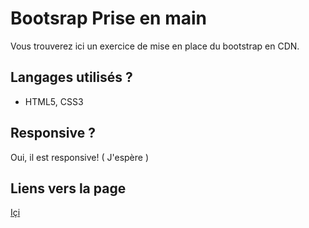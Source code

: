 # Bootsrap Prise en main

Vous trouverez ici un exercice de mise en place du bootstrap en CDN.

## Langages utilisés ?

+ HTML5, CSS3  

## Responsive ?

Oui, il est responsive! ( J'espère )  

## Liens vers la page  

[Içi](https://meuniers.github.io/Bootsrap/)  
